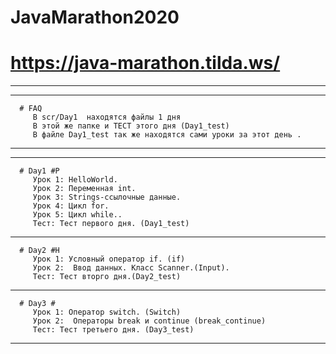 # JavaMarathon2020
# https://java-marathon.tilda.ws/
----------------
----------------
      # FAQ
         В scr/Day1  находятся файлы 1 дня 
         В этой же папке и ТЕСТ этого дня (Day1_test)
         В файле Day1_test так же находятся сами уроки за этот день .
----------------
----------------
      # Day1 #P
         Урок 1: HelloWorld.
         Урок 2: Переменная int.
         Урок 3: Strings-ссылочные данные.
         Урок 4: Цикл for.
         Урок 5: Цикл while..
         Тест: Тест первого дня. (Day1_test)
----------------
      # Day2 #H
         Урок 1: Условный оператор if. (if)
         Урок 2:  Ввод данных. Класс Scanner.(Input).
         Тест: Тест вторго дня.(Day2_test)

----------------
      # Day3 #
         Урок 1: Оператор switch. (Switch)
         Урок 2:  Операторы break и continue (break_continue)
         Тест: Тест третьего дня. (Day3_test)

----------------